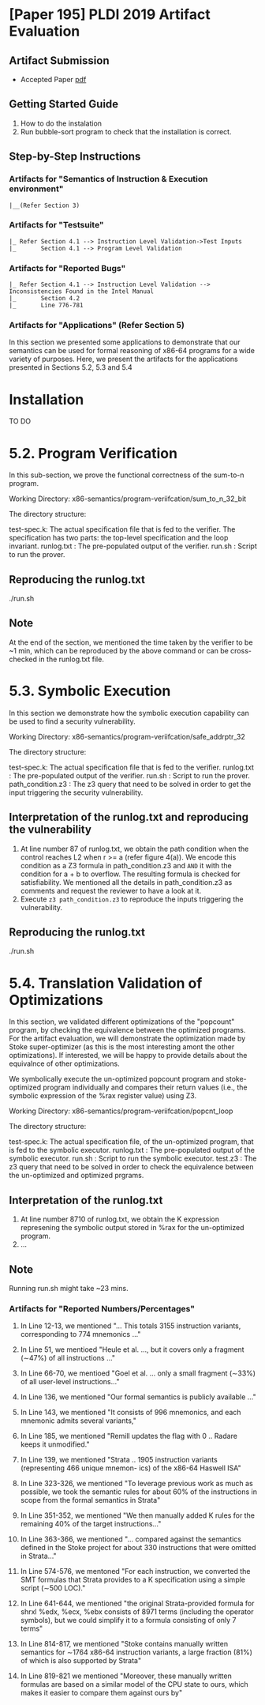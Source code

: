 # [Paper 195] PLDI 2019 Artifact Evaluation

## Artifact Submission
- Accepted Paper [pdf]()

## Getting Started Guide
1. How to do the instalation
2. Run bubble-sort program to check that the installation is correct.


## Step-by-Step Instructions

### Artifacts for "Semantics of Instruction & Execution environment" 
    |__(Refer Section 3)

### Artifacts for "Testsuite"
    |_ Refer Section 4.1 --> Instruction Level Validation->Test Inputs
    |_       Section 4.1 --> Program Level Validation

### Artifacts for "Reported Bugs"
    |_ Refer Section 4.1 --> Instruction Level Validation --> Inconsistencies Found in the Intel Manual
    |_       Section 4.2
    |_       Line 776-781

### Artifacts for "Applications" (Refer Section 5)
In this section we presented some applications to demonstrate that
our semantics can be used for formal reasoning of x86-64
programs for a wide variety of purposes. Here, we present the artifacts for
the applications presented in Sections 5.2, 5.3 and 5.4

Installation
============
TO DO

5.2. Program Verification
=========================
In this sub-section, we prove the functional correctness of the sum-to-n program.

Working Directory: x86-semantics/program-veriifcation/sum_to_n_32_bit

The directory structure:

test-spec.k: The actual specification file that is fed to the verifier. The specification has two parts:
             the top-level specification and the loop invariant.
runlog.txt : The pre-populated output of the verifier.
run.sh     : Script to run the prover.

Reproducing the runlog.txt
--------------------------
./run.sh

Note
----
At the end of the section, we mentioned the time taken by the verifier to be
~1 min, which can be reproduced by the above command or can be cross-checked in the
runlog.txt file.


5.3. Symbolic Execution
=======================
In this section we  demonstrate how the symbolic execution
capability can be used to find a security vulnerability.


Working Directory: x86-semantics/program-veriifcation/safe_addrptr_32

The directory structure:

test-spec.k: The actual specification file that is fed to the verifier.
runlog.txt : The pre-populated output of the verifier.
run.sh     : Script to run the prover.
path_condition.z3 : The z3 query that need to be solved in order to get the input triggering the 
                    security vulnerability.

Interpretation of the runlog.txt and reproducing the vulnerability
-----------------------------------------------------------
1. At line number 87 of runlog.txt, we obtain the path condition when the control reaches L2 when r >= a (refer figure 4(a)). We encode this condition as a Z3 formula in path_condition.z3 and `AND` it with the condition for a + b to overflow. The resulting formula is checked for satisfiability. We mentioned all the details in path_condition.z3 as comments and request the reviewer to have a look at it.
2. Execute `z3 path_condition.z3` to reproduce the inputs triggering the vulnerability.

Reproducing the runlog.txt
--------------------------
./run.sh

5.4. Translation Validation of Optimizations
============================================
In this section, we validated different optimizations of the "popcount" program, by checking the equivalence between the optimized programs.
For the artifact evaluation, we will demonstrate the optimization made by Stoke super-optimizer (as this is the most interesting amont the other optimizations). If interested, we will be happy to provide details about the equivalnce of other optimizations.

We symbolically execute the un-optimized popcount program and stoke-optimized program individually and compares their return values (i.e., the symbolic expression of the %rax
register value) using Z3.

Working Directory: x86-semantics/program-veriifcation/popcnt_loop

The directory structure:

test-spec.k: The actual specification file, of the un-optimized program, that is fed to the symbolic executor.
runlog.txt : The pre-populated output of the symbolic executor.
run.sh     : Script to run the symbolic executor.
test.z3 : The z3 query that need to be solved in order to check the equivalence between the un-optimized and optimized prgrams.

Interpretation of the runlog.txt
-----------------------------------------------------------
1. At line number 8710 of runlog.txt, we obtain the K expression represening the symbolic output stored in %rax for the un-optimized program.
2. ...

Note
----
Running run.sh might take ~23 mins.


### Artifacts for "Reported Numbers/Percentages"
1. In Line 12-13, we mentioned "... This totals 3155 instruction variants, corresponding to 774
mnemonics ..."

2. In Line 51, we mentioed "Heule et al. ...,  but it covers only a fragment (∼47%) of all instructions ..."

3. In Line 66-70, we mentioed "Goel et al. ...  only a small fragment (∼33%) of all user-level instructions..."

4. In Line 136, we mentioned "Our formal semantics is publicly available ..."

5. In Line 143, we mentioned "It consists of 996 mnemonics, and each mnemonic admits several variants,"

6. In Line 185, we mentioned "Remill  updates the flag with 0 .. Radare  keeps it unmodified."

7. In Line  139, we mentioned "Strata .. 1905 instruction variants (representing 466 unique mnemon- ics) of the x86-64 Haswell ISA"

8. In Line 323-326, we mentioned "To leverage previous work as much as possible, we took the semantic rules for about 60% of the instructions
in scope from the formal semantics in Strata"

9. In Line 351-352, we mentioned "We then manually added K rules for the remaining 40%
of the target instructions..."


10. In Line 363-366, we mentioned "... compared against the semantics defined in the Stoke project for about 330 instructions that were omitted in Strata..."


11. In Line 574-576, we mentoned "For each instruction, we converted the SMT formulas that Strata provides to a K specification using a simple script (∼500 LOC)."

12. In Line 641-644, we mentioned "the original Strata-provided formula for shrxl %edx, %ecx, %ebx consists of 8971 terms (including the operator symbols), but we could simplify it to a formula
consisting of only 7 terms"

13. In Line 814-817, we mentioned "Stoke  contains manually written semantics for ∼1764
x86-64 instruction variants, a large fraction (81%) of which
is also supported by Strata"

14. In Line 819-821 we mentioned "Moreover, these manually written
formulas are based on a similar model of the CPU state to
ours, which makes it easier to compare them against ours by"

